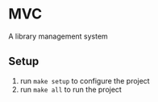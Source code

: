 # MVC
A library management system

## Setup
1. run `make setup` to configure the project
2. run `make all` to run the project
